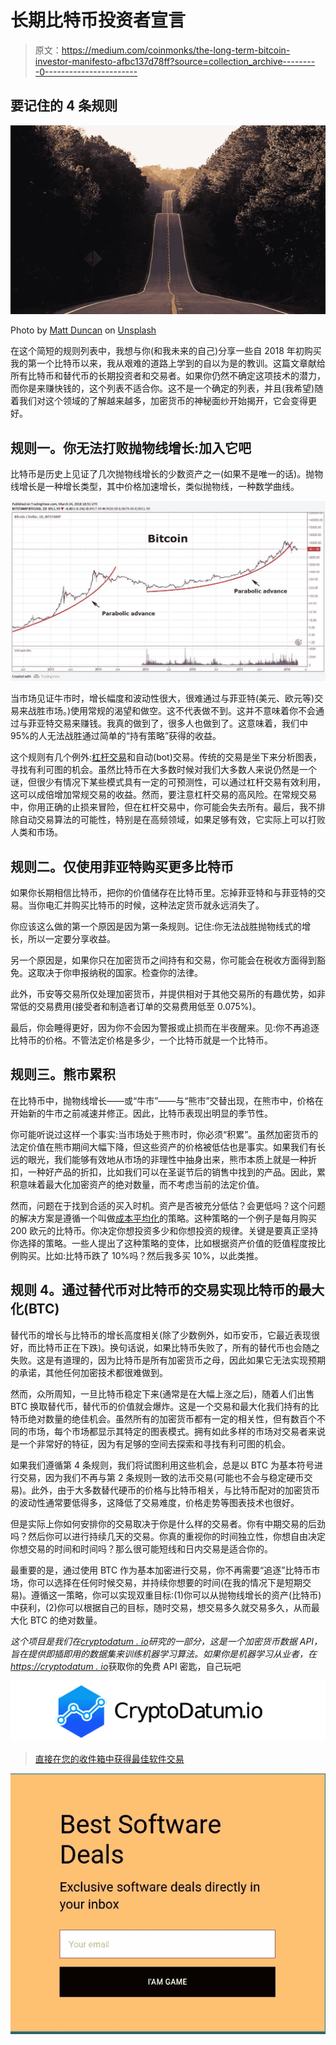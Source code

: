 # 长期比特币投资者宣言

> 原文：<https://medium.com/coinmonks/the-long-term-bitcoin-investor-manifesto-afbc137d78ff?source=collection_archive---------0----------------------->

## 要记住的 4 条规则

![](img/a197edd99cbd75a76ec48d043a5adae3.png)

Photo by [Matt Duncan](https://unsplash.com/@foxxmd) on [Unsplash](https://unsplash.com)

在这个简短的规则列表中，我想与你(和我未来的自己)分享一些自 2018 年初购买我的第一个比特币以来，我从艰难的道路上学到的自以为是的教训。这篇文章献给所有比特币和替代币的长期投资者和交易者。如果你仍然不确定这项技术的潜力，而你是来赚快钱的，这个列表不适合你。这不是一个确定的列表，并且(我希望)随着我们对这个领域的了解越来越多，加密货币的神秘面纱开始揭开，它会变得更好。

## 规则一。你无法打败抛物线增长:加入它吧

比特币是历史上见证了几次抛物线增长的少数资产之一(如果不是唯一的话)。抛物线增长是一种增长类型，其中价格加速增长，类似抛物线，一种数学曲线。

![](img/bc716fa6be9da397ccb0952fd13f6953.png)

当市场见证牛市时，增长幅度和波动性很大，很难通过与菲亚特(美元、欧元等)交易来战胜市场。)使用常规的渴望和做空。这不代表做不到。这并不意味着你不会通过与菲亚特交易来赚钱。我真的做到了，很多人也做到了。这意味着，我们中 95%的人无法战胜通过简单的“持有策略”获得的收益。

这个规则有几个例外:[杠杆交易](https://www.investopedia.com/university/how-be-trader/beginner-trading-fundamentals-leverage-and-margin.asp)和自动(bot)交易。传统的交易是坐下来分析图表，寻找有利可图的机会。虽然比特币在大多数时候对我们大多数人来说仍然是一个谜，但很少有情况下某些模式具有一定的可预测性，可以通过杠杆交易有效利用，这可以成倍增加常规交易的收益。然而，要注意杠杆交易的高风险。在常规交易中，你用正确的止损来冒险，但在杠杆交易中，你可能会失去所有。最后，我不排除自动交易算法的可能性，特别是在高频领域，如果足够有效，它实际上可以打败人类和市场。

## 规则二。仅使用菲亚特购买更多比特币

如果你长期相信比特币，把你的价值储存在比特币里。忘掉菲亚特和与菲亚特的交易。当你电汇并购买比特币的时候，这种法定货币就永远消失了。

你应该这么做的第一个原因是因为第一条规则。记住:你无法战胜抛物线式的增长，所以一定要分享收益。

另一个原因是，如果你只在加密货币之间持有和交易，你可能会在税收方面得到豁免。这取决于你申报纳税的国家。检查你的法律。

此外，币安等交易所仅处理加密货币，并提供相对于其他交易所的有趣优势，如非常低的交易费用(接受者和制造者订单的交易费用低至 0.075%)。

最后，你会睡得更好，因为你不会因为警报或止损而在半夜醒来。见:你不再追逐比特币的价格。不管法定价格是多少，一个比特币就是一个比特币。

## 规则三。熊市累积

在比特币中，抛物线增长——或“牛市”——与“熊市”交替出现，在熊市中，价格在开始新的牛市之前减速并修正。因此，比特币表现出明显的季节性。

你可能听说过这样一个事实:当市场处于熊市时，你必须“积累”。虽然加密货币的法定价值在熊市期间大幅下降，但这些资产的价格被低估也是事实。如果我们有长远的眼光，我们能够有效地从市场的非理性中抽身出来，熊市本质上就是一种折扣，一种好产品的折扣，比如我们可以在圣诞节后的销售中找到的产品。因此，累积意味着最大化加密资产的绝对数量，而不考虑当前的法定价值。

然而，问题在于找到合适的买入时机。资产是否被充分低估？会更低吗？这个问题的解决方案是遵循一个叫做[成本平均化](https://www.investopedia.com/terms/d/dollarcostaveraging.asp)的策略。这种策略的一个例子是每月购买 200 欧元的比特币。你决定你想投资多少和你想投资的规律。关键是要真正坚持你选择的策略。一些人提出了这种策略的变体，比如根据资产价值的贬值程度按比例购买。比如:比特币跌了 10%吗？然后我多买 10%，以此类推。

## 规则 4。通过替代币对比特币的交易实现比特币的最大化(BTC)

替代币的增长与比特币的增长高度相关(除了少数例外，如币安币，它最近表现很好，而比特币正在下跌)。换句话说，如果比特币失败了，所有的替代币也会随之失败。这是有道理的，因为比特币是所有加密货币之母，因此如果它无法实现预期的承诺，其他任何加密技术都很难做到。

然而，众所周知，一旦比特币稳定下来(通常是在大幅上涨之后)，随着人们出售 BTC 换取替代币，替代币的价值就会爆炸。这是一个交易和最大化我们持有的比特币绝对数量的绝佳机会。虽然所有的加密货币都有一定的相关性，但有数百个不同的市场，每个市场都显示其特定的图表模式。拥有如此多样的市场对交易者来说是一个非常好的特征，因为有足够的空间去探索和寻找有利可图的机会。

如果我们遵循第 4 条规则，我们将试图利用这些机会，总是以 BTC 为基本符号进行交易，因为我们不再与第 2 条规则一致的法币交易(可能也不会与稳定硬币交易)。此外，由于大多数替代硬币的价格与比特币相关，与比特币配对的加密货币的波动性通常要低得多，这降低了交易难度，价格走势等图表技术也很好。

但是实际上你如何安排你的交易取决于你是什么样的交易者。你有中期交易的后劲吗？然后你可以进行持续几天的交易。你真的重视你的时间独立性，你想自由决定你想交易的时间和时间吗？那么很可能短线和日内交易是适合你的。

最重要的是，通过使用 BTC 作为基本加密进行交易，你不再需要“追逐”比特币市场，你可以选择在任何时候交易，并持续你想要的时间(在我的情况下是短期交易)。遵循这一策略，你可以实现双重目标:(1)你可以从抛物线增长的资产(比特币)中获利，(2)你可以根据自己的目标，随时交易，想交易多久就交易多久，从而最大化 BTC 的绝对数量。

*这个项目是我们在*[*cryptodatum . io*](https://cryptodatum.io)*研究的一部分，这是一个加密货币数据 API，旨在提供即插即用的数据集来训练机器学习算法。如果你是机器学习从业者，在*[*https://cryptodatum . io*](https://cryptodatum.io.)获取你的免费 API 密匙，自己玩吧

[![](img/d07d8bd7226f1973f221fd8b4552c5cf.png)](https://cryptodatum.io)

> [直接在您的收件箱中获得最佳软件交易](https://coincodecap.com/?utm_source=coinmonks)

[![](img/7c0b3dfdcbfea594cc0ae7d4f9bf6fcb.png)](https://coincodecap.com/?utm_source=coinmonks)